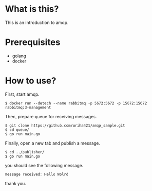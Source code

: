 # What is this?
This is an introduction to amqp.

# Prerequisites
 - golang
 - docker

# How to use?
First, start amqp.
```
$ docker run --detech --name rabbitmq -p 5672:5672 -p 15672:15672 rabbitmq:3-management
```

Then, prepare queue for receiving messages.
```
$ git clone https://github.com/uriha421/amqp_sample.git
$ cd queue/
$ go run main.go
```

Finally, open a new tab and publish a message.
```
$ cd ../publisher/
$ go run main.go
```

you should see the following message.
```
message received: Hello Wolrd
```

thank you.
